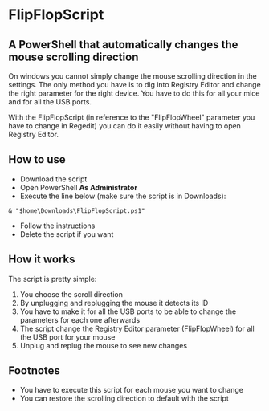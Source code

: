 # FlipFlopScript
## A PowerShell that automatically changes the mouse scrolling direction

On windows you cannot simply change the mouse scrolling direction in the settings.
The only method you have is to dig into Registry Editor and change the right parameter for the right device.
You have to do this for all your mice and for all the USB ports.

With the FlipFlopScript (in reference to the "FlipFlopWheel" parameter you have to change in Regedit) you can do it easily without having to open Registry Editor.


## How to use
- Download the script
- Open PowerShell **As Administrator**
- Execute the line below (make sure the script is in Downloads):
```
& "$home\Downloads\FlipFlopScript.ps1"
```
- Follow the instructions
- Delete the script if you want

## How it works
The script is pretty simple:
1. You choose the scroll direction
2. By unplugging and replugging the mouse it detects its ID
3. You have to make it for all the USB ports to be able to change the parameters for each one afterwards
4. The script change the Registry Editor parameter (FlipFlopWheel) for all the USB port for your mouse
5. Unplug and replug the mouse to see new changes

## Footnotes
- You have to execute this script for each mouse you want to change
- You can restore the scrolling direction to default with the script
